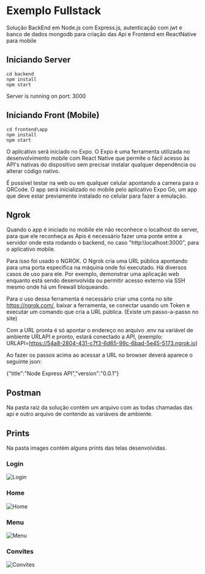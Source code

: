 # Exemplo Fullstack

Solução BackEnd em Node.js com Express.js, autenticação com jwt e banco de dados mongodb para criação das Api e Frontend em ReactNative para mobile

## Iniciando Server

```
cd backend
npm install
npm start
```

Server is running on port: 3000

## Iniciando Front (Mobile)

```
cd frontend\app
npm install
npm start
```

O aplicativo será iniciado no Expo.
O Expo é uma ferramenta utilizada no desenvolvimento mobile com React Native que permite o fácil acesso às API's nativas do dispositivo sem precisar instalar qualquer dependência ou alterar código nativo. 

É possível testar na web ou em qualquer celular apontando a camera para o QRCode. 
O app será inicializado no mobile pelo aplicativo Expo Go, um app que deve estar previamente instalado no celular para fazer a emulação.


## Ngrok

Quando o app é iniciado no mobile ele não reconhece o localhost do server, para que ele  reconheça as Apis é necessário fazer uma ponte entre a servidor onde esta rodando o backend, no caso "http:\\localhost:3000", para o aplicativo mobile.

Para isso foi usado o NGROK.
O Ngrok cria uma URL pública apontando para uma porta específica na máquina onde foi executado. Há diversos casos de uso para ele. Por exemplo, demonstrar uma aplicação web enquanto está sendo desenvolvida ou permitir acesso externo via SSH mesmo onde há um firewall bloqueando.

Para o uso dessa ferramenta é necessário criar uma conta no site https://ngrok.com/, baixar a ferramenta, se conectar usando um Token e executar um comando que cria a URL pública. (Existe um passo-a-passo no site)

Com a URL pronta é só apontar o endereço no arquivo .env na variável de ambiente URLAPI e pronto, estará conectado a API, (exemplo: URLAPI=https://54a8-2804-431-c7f3-6d65-99c-6bad-5e45-5173.ngrok.io) 

Ao fazer os passos acima ao acessar a URL no browser deverá aparece o seguinte json:

{"title":"Node Express API","version":"0.0.1"}

## Postman

Na pasta raiz da solução contém um arquivo com as todas chamadas das api e outro arquivo de contendo as variáveis de ambiente.

## Prints

Na pasta images contém alguns prints das telas desenvolvidas.

### Login

![Login](/images/Login.jpeg?raw=true "Login")

### Home

![Home](/images/Home.jpeg?raw=true "Home")

### Menu

![Menu](/images/Menu.jpeg?raw=true "Menu")

### Convites

![Convites](/images/Invite.jpeg?raw=true "Convites")


